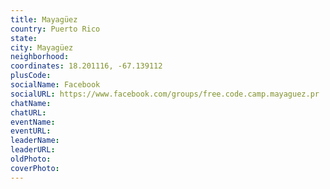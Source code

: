 ```yaml
---
title: Mayagüez
country: Puerto Rico
state: 
city: Mayagüez
neighborhood: 
coordinates: 18.201116, -67.139112
plusCode:
socialName: Facebook
socialURL: https://www.facebook.com/groups/free.code.camp.mayaguez.pr
chatName:
chatURL:
eventName:
eventURL:
leaderName:
leaderURL:
oldPhoto: 
coverPhoto:
---
```

